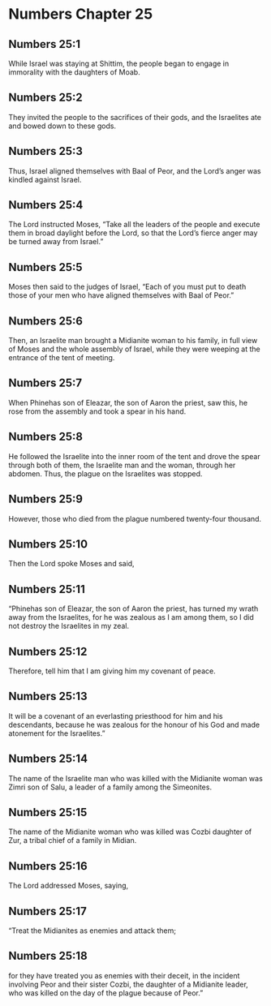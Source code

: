 # Numbers Chapter 25

## Numbers 25:1

While Israel was staying at Shittim, the people began to engage in immorality with the daughters of Moab.

## Numbers 25:2

They invited the people to the sacrifices of their gods, and the Israelites ate and bowed down to these gods.

## Numbers 25:3

Thus, Israel aligned themselves with Baal of Peor, and the Lord’s anger was kindled against Israel.

## Numbers 25:4

The Lord instructed Moses, “Take all the leaders of the people and execute them in broad daylight before the Lord, so that the Lord’s fierce anger may be turned away from Israel.”

## Numbers 25:5

Moses then said to the judges of Israel, “Each of you must put to death those of your men who have aligned themselves with Baal of Peor.”

## Numbers 25:6

Then, an Israelite man brought a Midianite woman to his family, in full view of Moses and the whole assembly of Israel, while they were weeping at the entrance of the tent of meeting.

## Numbers 25:7

When Phinehas son of Eleazar, the son of Aaron the priest, saw this, he rose from the assembly and took a spear in his hand.

## Numbers 25:8

He followed the Israelite into the inner room of the tent and drove the spear through both of them, the Israelite man and the woman, through her abdomen. Thus, the plague on the Israelites was stopped.

## Numbers 25:9

However, those who died from the plague numbered twenty-four thousand.

## Numbers 25:10

Then the Lord spoke Moses and said,

## Numbers 25:11

“Phinehas son of Eleazar, the son of Aaron the priest, has turned my wrath away from the Israelites, for he was zealous as I am among them, so I did not destroy the Israelites in my zeal.

## Numbers 25:12

Therefore, tell him that I am giving him my covenant of peace.

## Numbers 25:13

It will be a covenant of an everlasting priesthood for him and his descendants, because he was zealous for the honour of his God and made atonement for the Israelites.”

## Numbers 25:14

The name of the Israelite man who was killed with the Midianite woman was Zimri son of Salu, a leader of a family among the Simeonites.

## Numbers 25:15

The name of the Midianite woman who was killed was Cozbi daughter of Zur, a tribal chief of a family in Midian.

## Numbers 25:16

The Lord addressed Moses, saying,

## Numbers 25:17

“Treat the Midianites as enemies and attack them;

## Numbers 25:18

for they have treated you as enemies with their deceit, in the incident involving Peor and their sister Cozbi, the daughter of a Midianite leader, who was killed on the day of the plague because of Peor.”
